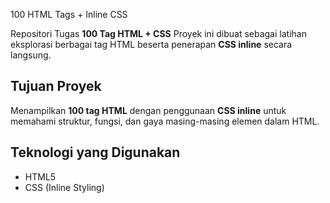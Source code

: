 100 HTML Tags + Inline CSS 

Repositori Tugas **100 Tag HTML + CSS**
Proyek ini dibuat sebagai latihan eksplorasi berbagai tag HTML beserta penerapan **CSS inline** secara langsung.

## Tujuan Proyek
Menampilkan **100 tag HTML** dengan penggunaan **CSS inline** untuk memahami struktur, fungsi, dan gaya masing-masing elemen dalam HTML.

## Teknologi yang Digunakan
- HTML5
- CSS (Inline Styling)

